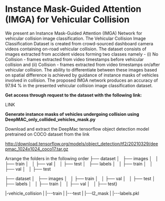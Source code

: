 # Instance Mask-Guided Attention (IMGA) for Vehicular Collision

We present an Instance Mask-Guided Attention (IMGA) Network for vehicular collision image classification. The Vehicular Collision Image Classification Dataset is created from crowd-sourced dashboard camera videos containing on-road vehicular collision. The dataset consists of images extracted from accident videos forming two classes namely - (i) No Collision - frames extracted from video timestamps before vehicular collision and (ii) Collision - frames extracted from video timestamps on/after vehicular collision. The ability to differentiate between these images based on spatial difference is achieved by guidance of instance masks of vehicles involved in collision. The proposed IMGA network produces an accuracy of 97.94 % in the presented vehicular collision image classification dataset.

**Get access through request to the dataset with the following link:**

LINK

**Generate instance masks of vehicles undergoing collision using DeepMAC_only_collided_vehicles_mask.py**

Download and extract the DeepMac tensorflow object detection model pretrained on COCO dataset from the link 

http://download.tensorflow.org/models/object_detection/tf2/20210329/deepmac_1024x1024_coco17.tar.gz


Arrange the folders in the following order
    ├── dataset
    │   ├── images
    │   │   ├── train
    │   │   ├── val
    │   │   ├── test
    │   ├── labels
    │   │   ├── train
    │   │   ├── val
    │   │   ├── test

├── dataset
│   ├── images
│   │   ├── train
│   │   ├── val
│   │   ├── test
│   ├── labels
│   │   ├── train
│   │   ├── val
│   │   ├── test}

|-vehicle_collision
|   |---train
|   |---test
|   |---l2_mask
|   |---labels.pkl
